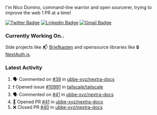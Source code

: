
I'm Nico Domino, command-line warrior and open sourcerer, trying to improve the web 1 PR at a time!

[![Twitter Badge](https://img.shields.io/badge/-@ndom91-1ca0f1?style=flat-square&labelColor=1ca0f1&logo=twitter&logoColor=white&link=https://twitter.com/ndom91)](https://twitter.com/ndom91) [![Linkedin Badge](https://img.shields.io/badge/-ndom91-blue?style=flat-square&logo=Linkedin&logoColor=white&link=https://www.linkedin.com/in/ndom91/)](https://www.linkedin.com/in/ndom91/) [![Gmail Badge](https://img.shields.io/badge/-yo@ndo.dev-c14438?style=flat-square&logo=mail.ru&logoColor=white&link=mailto:yo@ndo.dev)](mailto:yo@ndo.dev)

### Currently Working On..

Side projects like 📬 [Briefkasten](https://briefkastenhq.com) and opensource libraries like 🔒 [NextAuth.js](https://github.com/nextauthjs/next-auth).

<!--START_SECTION_PROFILE_VIEWS:readme-info-->
<!--END_SECTION_PROFILE_VIEWS:readme-info-->

<!--START_SECTION_DAILY_COMMIT:readme-info-->
<!--END_SECTION_DAILY_COMMIT:readme-info-->

<!--START_SECTION_WEEKLY_COMMIT:readme-info-->
<!--END_SECTION_WEEKLY_COMMIT:readme-info-->

### Latest Activity

<!--START_SECTION:activity-->
1. 🗣 Commented on [#39](https://github.com/ubbe-xyz/nextra-docs/pull/39#issuecomment-1921733709) in [ubbe-xyz/nextra-docs](https://github.com/ubbe-xyz/nextra-docs)
2. ❗ Opened issue [#10991](https://github.com/tailscale/tailscale/issues/10991) in [tailscale/tailscale](https://github.com/tailscale/tailscale)
3. 🗣 Commented on [#41](https://github.com/ubbe-xyz/nextra-docs/pull/41#issuecomment-1919227162) in [ubbe-xyz/nextra-docs](https://github.com/ubbe-xyz/nextra-docs)
4. 💪 Opened PR [#41](https://github.com/ubbe-xyz/nextra-docs/pull/41) in [ubbe-xyz/nextra-docs](https://github.com/ubbe-xyz/nextra-docs)
5. ❌ Closed PR [#40](https://github.com/ubbe-xyz/nextra-docs/pull/40) in [ubbe-xyz/nextra-docs](https://github.com/ubbe-xyz/nextra-docs)
<!--END_SECTION:activity-->

